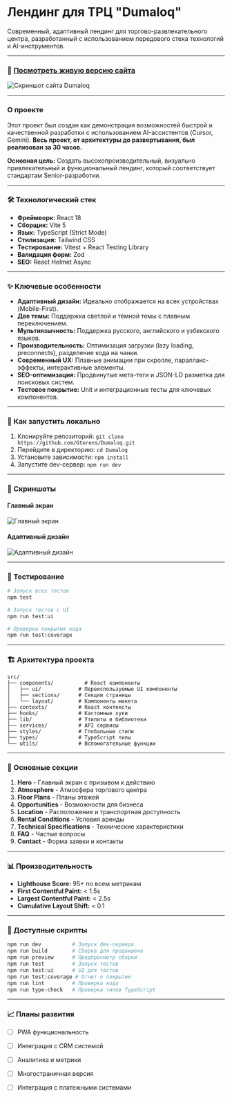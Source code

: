 # Лендинг для ТРЦ "Dumaloq"

Современный, адаптивный лендинг для торгово-развлекательного центра, разработанный с использованием передового стека технологий и AI-инструментов.

---

### 🚀 **[Посмотреть живую версию сайта](https://dumaloq-nine.vercel.app/)**

![Скриншот сайта Dumaloq](https://i.imgur.com/CmELYN4.jpeg)

---

### О проекте

Этот проект был создан как демонстрация возможностей быстрой и качественной разработки с использованием AI-ассистентов (Cursor, Gemini). **Весь проект, от архитектуры до развертывания, был реализован за 30 часов.**

**Основная цель:** Создать высокопроизводительный, визуально привлекательный и функциональный лендинг, который соответствует стандартам Senior-разработки.

---

### 🛠️ Технологический стек

*   **Фреймворк:** React 18
*   **Сборщик:** Vite 5
*   **Язык:** TypeScript (Strict Mode)
*   **Стилизация:** Tailwind CSS
*   **Тестирование:** Vitest + React Testing Library
*   **Валидация форм:** Zod
*   **SEO:** React Helmet Async

---

### ✨ Ключевые особенности

*   **Адаптивный дизайн:** Идеально отображается на всех устройствах (Mobile-First).
*   **Две темы:** Поддержка светлой и тёмной темы с плавным переключением.
*   **Мультиязычность:** Поддержка русского, английского и узбекского языков.
*   **Производительность:** Оптимизация загрузки (lazy loading, preconnects), разделение кода на чанки.
*   **Современный UX:** Плавные анимации при скролле, параллакс-эффекты, интерактивные элементы.
*   **SEO-оптимизация:** Продвинутые мета-теги и JSON-LD разметка для поисковых систем.
*   **Тестовое покрытие:** Unit и интеграционные тесты для ключевых компонентов.

---

### 🚀 Как запустить локально

1.  Клонируйте репозиторий: `git clone https://github.com/Gtorens/Dumaloq.git`
2.  Перейдите в директорию: `cd Dumaloq`
3.  Установите зависимости: `npm install`
4.  Запустите dev-сервер: `npm run dev`

---

### 📱 Скриншоты

#### Главный экран
![Главный экран](https://i.imgur.com/CmELYN4.jpeg)

#### Адаптивный дизайн
![Адаптивный дизайн](https://i.imgur.com/hSajJNf.png)

---

### 🧪 Тестирование

```bash
# Запуск всех тестов
npm test

# Запуск тестов с UI
npm run test:ui

# Проверка покрытия кода
npm run test:coverage
```

---

### 🏗️ Архитектура проекта

```
src/
├── components/          # React компоненты
│   ├── ui/            # Переиспользуемые UI компоненты
│   ├── sections/      # Секции страницы
│   └── layout/        # Компоненты макета
├── contexts/          # React контексты
├── hooks/             # Кастомные хуки
├── lib/               # Утилиты и библиотеки
├── services/          # API сервисы
├── styles/            # Глобальные стили
├── types/             # TypeScript типы
└── utils/             # Вспомогательные функции
```

---

### 🌟 Основные секции

1. **Hero** - Главный экран с призывом к действию
2. **Atmosphere** - Атмосфера торгового центра
3. **Floor Plans** - Планы этажей
4. **Opportunities** - Возможности для бизнеса
5. **Location** - Расположение и транспортная доступность
6. **Rental Conditions** - Условия аренды
7. **Technical Specifications** - Технические характеристики
8. **FAQ** - Частые вопросы
9. **Contact** - Форма заявки и контакты

---

### 📊 Производительность

- **Lighthouse Score:** 95+ по всем метрикам
- **First Contentful Paint:** < 1.5s
- **Largest Contentful Paint:** < 2.5s
- **Cumulative Layout Shift:** < 0.1

---

### 🔧 Доступные скрипты

```bash
npm run dev          # Запуск dev-сервера
npm run build        # Сборка для продакшена
npm run preview      # Предпросмотр сборки
npm run test         # Запуск тестов
npm run test:ui      # UI для тестов
npm run test:coverage # Отчет о покрытии
npm run lint         # Проверка кода
npm run type-check   # Проверка типов TypeScript
```

---

### 📈 Планы развития

- [ ] PWA функциональность
- [ ] Интеграция с CRM системой
- [ ] Аналитика и метрики
- [ ] Многостраничная версия
- [ ] Интеграция с платежными системами



